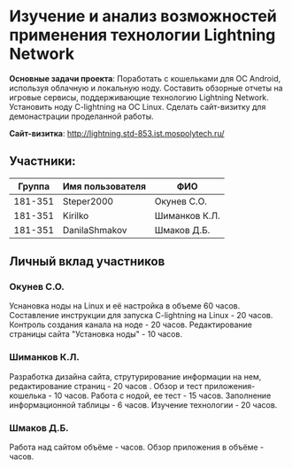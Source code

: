 # Изучение и анализ возможностей применения технологии Lightning Network
<b>Основные задачи проекта</b>: Поработать с кошельками для ОС Android, используя облачную и локальную ноду. Составить обзорные отчеты на игровые сервисы, поддерживающие технологию Lightning Network. Установить ноду C-lightning на ОС Linux. Сделать сайт-визитку для демонастрации проделанной работы.

<b>Сайт-визитка</b>: http://lightning.std-853.ist.mospolytech.ru/

## Участники:

  | Группа  | Имя пользователя | ФИО              |
  |---------|------------------|------------------|
  | 181-351 | Steper2000       | Окунев С.О.      |
  | 181-351 | Kirilko          | Шиманков К.Л.    |
  | 181-351 | DanilaShmakov    | Шмаков Д.Б.      |

## Личный вклад участников
### Окунев С.О.
Уснановка ноды на Linux и её настройка в объеме 60 часов. Составление инструкции для запуска C-lightning на Linux - 20 часов.
Контроль создания канала на ноде - 20 часов. Редактирование страницы сайта "Установка ноды" - 10 часов.
### Шиманков К.Л.
Разработка дизайна сайта, струтурирование информации на нем, редактирование страниц - 20 часов . Обзор и тест приложения-кошелька - 10 часов. Работа с нодой, ее тест - 15 часов. Заполнение информационной таблицы - 6 часов. Изучение технологии - 20 часов.

### Шмаков Д.Б.
Работа над сайтом объёме - часов. Обзор приложения в объёме - часов.
